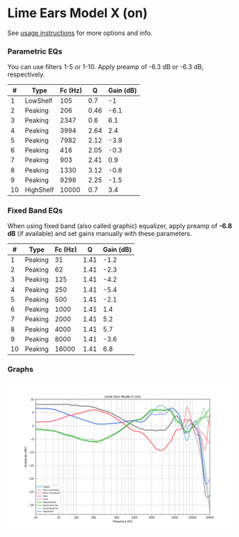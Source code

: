 # Lime Ears Model X (on)
See [usage instructions](https://github.com/jaakkopasanen/AutoEq#usage) for more options and info.

### Parametric EQs
You can use filters 1-5 or 1-10. Apply preamp of -6.3 dB or -6.3 dB, respectively.

|   # | Type      |   Fc (Hz) |    Q |   Gain (dB) |
|-----|-----------|-----------|------|-------------|
|   1 | LowShelf  |       105 | 0.7  |        -1   |
|   2 | Peaking   |       206 | 0.46 |        -6.1 |
|   3 | Peaking   |      2347 | 0.6  |         6.1 |
|   4 | Peaking   |      3994 | 2.64 |         2.4 |
|   5 | Peaking   |      7982 | 2.12 |        -3.9 |
|   6 | Peaking   |       416 | 2.05 |        -0.3 |
|   7 | Peaking   |       903 | 2.41 |         0.9 |
|   8 | Peaking   |      1330 | 3.12 |        -0.8 |
|   9 | Peaking   |      9298 | 2.25 |        -1.5 |
|  10 | HighShelf |     10000 | 0.7  |         3.4 |

### Fixed Band EQs
When using fixed band (also called graphic) equalizer, apply preamp of **-6.8 dB** (if available) and set gains manually with these parameters.

|   # | Type    |   Fc (Hz) |    Q |   Gain (dB) |
|-----|---------|-----------|------|-------------|
|   1 | Peaking |        31 | 1.41 |        -1.2 |
|   2 | Peaking |        62 | 1.41 |        -2.3 |
|   3 | Peaking |       125 | 1.41 |        -4.2 |
|   4 | Peaking |       250 | 1.41 |        -5.4 |
|   5 | Peaking |       500 | 1.41 |        -2.1 |
|   6 | Peaking |      1000 | 1.41 |         1.4 |
|   7 | Peaking |      2000 | 1.41 |         5.2 |
|   8 | Peaking |      4000 | 1.41 |         5.7 |
|   9 | Peaking |      8000 | 1.41 |        -3.6 |
|  10 | Peaking |     16000 | 1.41 |         6.8 |

### Graphs
![](./Lime%20Ears%20Model%20X%20(on).png)
